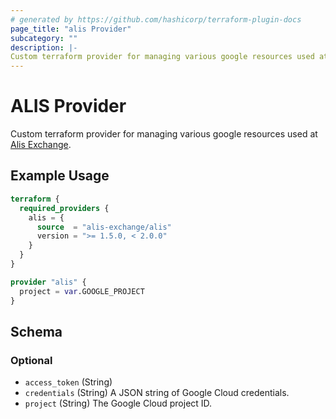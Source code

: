```yaml
---
# generated by https://github.com/hashicorp/terraform-plugin-docs
page_title: "alis Provider"
subcategory: ""
description: |-
Custom terraform provider for managing various google resources used at Alis Exchange.
---
```


# ALIS Provider

Custom terraform provider for managing various google resources used at [Alis Exchange](https://alisx.com).



## Example Usage

```terraform
terraform {
  required_providers {
    alis = {
      source  = "alis-exchange/alis"
      version = ">= 1.5.0, < 2.0.0"
    }
  }
}

provider "alis" {
  project = var.GOOGLE_PROJECT
}
```



<!-- schema generated by tfplugindocs -->
## Schema

### Optional

- `access_token` (String)
- `credentials` (String) A JSON string of Google Cloud credentials.
- `project` (String) The Google Cloud project ID.